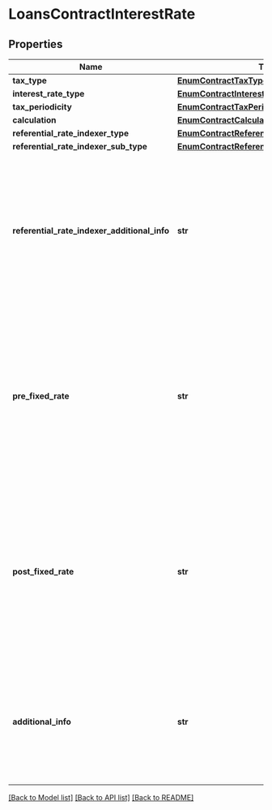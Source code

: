 # LoansContractInterestRate

## Properties
Name | Type | Description | Notes
------------ | ------------- | ------------- | -------------
**tax_type** | [**EnumContractTaxType**](EnumContractTaxType.md) |  | 
**interest_rate_type** | [**EnumContractInterestRateType**](EnumContractInterestRateType.md) |  | 
**tax_periodicity** | [**EnumContractTaxPeriodicity**](EnumContractTaxPeriodicity.md) |  | 
**calculation** | [**EnumContractCalculation**](EnumContractCalculation.md) |  | 
**referential_rate_indexer_type** | [**EnumContractReferentialRateIndexerType**](EnumContractReferentialRateIndexerType.md) |  | 
**referential_rate_indexer_sub_type** | [**EnumContractReferentialRateIndexerSubType**](EnumContractReferentialRateIndexerSubType.md) |  | [optional] 
**referential_rate_indexer_additional_info** | **str** | Campo livre para complementar a informação relativa ao Tipo de taxa referencial ou indexador. [Restrição] Obrigatório para complementar a informação relativa ao Tipo de taxa referencial ou indexador, quando selecionada o tipo ou subtipo OUTRO.  | [optional] 
**pre_fixed_rate** | **str** | Taxa pré fixada aplicada sob o contrato da modalidade crédito. p.ex. 0.014500.  O preenchimento deve respeitar as 6 casas decimais, mesmo que venham preenchidas com zeros(representação de porcentagem p.ex: 0.150000. Este valor representa 15%. O valor 1 representa 100%).  | 
**post_fixed_rate** | **str** | Taxa pós fixada aplicada sob o contrato da modalidade crédito.  p.ex. 0.0045 .O preenchimento deve respeitar as 6 casas decimais, mesmo que venham preenchidas com zeros (representação de porcentagem p.ex: 0.1500. Este valor representa 15%. O valor 1 representa 100%)  | 
**additional_info** | **str** | Texto com informações adicionais sobre a composição das taxas de juros pactuadas.   [Restrição] Caso a instituição possua a informação para compartilhamento, esta deverá ser informada.  | [optional] 

[[Back to Model list]](../README.md#documentation-for-models) [[Back to API list]](../README.md#documentation-for-api-endpoints) [[Back to README]](../README.md)

